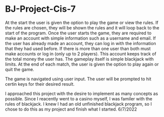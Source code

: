# BJ-Project-Cis-7
At the start the user is given the option to play the game or view the rules.  If the rules are chosen, they will be shown the rules and it will loop back to the start of the program.  Once the user starts the game, they are required to make an account with simple information such as a username and email.  If the user has already made an account, they can log in with the information that they had used before.  If there is more than one user than both must make accounts or log in (only up to 2 players).  This account keeps track of the total money the user has.  The gameplay itself is simple blackjack with limits.  At the end of each match, the user is given the option to play again or quit the game.

The game is navigated using user input. The user will be prompted to hit certin keys for their desired result.

I approached this project with the desire to implement as many concepts as possible. Since I reacently went to a casino myself, I was familer with the rules of blackjack.  I knew I had an old unfinished blackjack program, so I chose to do this as my project and finish what I started.
6/7/2022
